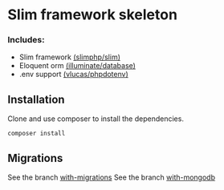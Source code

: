# Slim framework skeleton

### Includes:
- Slim framework [(slimphp/slim)](https://github.com/slimphp/Slim)
- Eloquent orm [(illuminate/database)](https://github.com/illuminate/database)
- .env support [(vlucas/phpdotenv)](https://github.com/vlucas/phpdotenv)

## Installation
Clone and use composer to install the dependencies.
 ```
 composer install
 ```
 
## Migrations
See the branch [with-migrations](https://github.com/brunobvieira/slim-skeleton/tree/with-migrations)
See the branch [with-mongodb](https://github.com/brunobvieira/slim-skeleton/tree/with-mongodb)